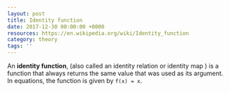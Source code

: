 ```yaml
---
layout: post
title: Identity function
date: 2017-12-30 00:00:00 +0000
resources: https://en.wikipedia.org/wiki/Identity_function
category: theory
tags: ''
---
```

An __identity function__, (also called an identity relation or identity map ) is a function that always returns the same value that was used as its argument. In equations, the function is given by `f(x) = x`.